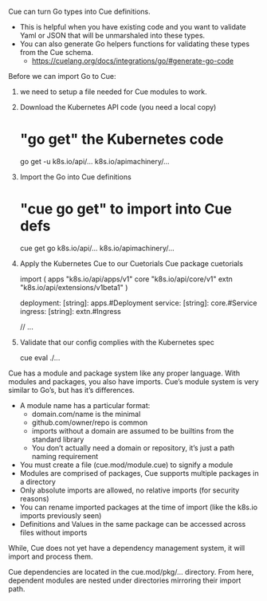 
Cue can turn Go types into Cue definitions.

- This is helpful when you have existing code and you want to validate Yaml or JSON that will be unmarshaled into these types.
- You can also generate Go helpers functions for validating these types from the Cue schema.
	- https://cuelang.org/docs/integrations/go/#generate-go-code

Before we can import Go to Cue:

1. we need to setup a file needed for Cue modules to work.

2. Download the Kubernetes API code (you need a local copy)

	# "go get" the Kubernetes code
	go get -u k8s.io/api/... k8s.io/apimachinery/...

3. Import the Go into Cue definitions
	
	# "cue go get" to import into Cue defs
	cue get go k8s.io/api/... k8s.io/apimachinery/...

4. Apply the Kubernetes Cue to our Cuetorials Cue
	package cuetorials

	import (
		apps "k8s.io/api/apps/v1"
		core "k8s.io/api/core/v1"
		extn "k8s.io/api/extensions/v1beta1"
	)

	deployment: [string]: apps.#Deployment
	service: [string]: core.#Service
	ingress: [string]: extn.#Ingress

	// ...

5. Validate that our config complies with the Kubernetes spec
	
	cue eval ./...
	
Cue has a module and package system like any proper language. With modules and packages, you also have imports.
Cue’s module system is very similar to Go’s, but has it’s differences.

- A module name has a particular format:
	- domain.com/name is the minimal
	- github.com/owner/repo is common
	- imports without a domain are assumed to be builtins from the standard library
	- You don’t actually need a domain or repository, it’s just a path naming requirement
- You must create a file (cue.mod/module.cue) to signify a module
- Modules are comprised of packages, Cue supports multiple packages in a directory
- Only absolute imports are allowed, no relative imports (for security reasons)
- You can rename imported packages at the time of import (like the k8s.io imports previously seen)
- Definitions and Values in the same package can be accessed across files without imports

While, Cue does not yet have a dependency management system, it will import and process them.


Cue dependencies are located in the cue.mod/pkg/... directory. From here, dependent modules are nested under directories mirroring their import path.

